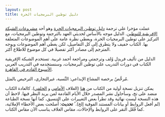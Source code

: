 ```yaml
---
layout: post
title: دليل توطين البرمجيات الحرة
---
```

عملت مؤخرا على ترجمة [دليل توطين البرمجيات الحرة](http://www.africanlocalisation.net/foss-localisation-manual) وهو أحد [مشروعات الشبكة الإفريقية للتوطين](http://www.africanlocalisation.net). الدليل موجه بالأساس لحديثي العهد بالترجمة وتوطين البرمجيات، مع التركيز على توطين البرمجيات الحرة، ويعطي نظرة عامة على أهم الموضوعات المتعلقة بها. الكتاب خفيف ولا يتطرق إلى كل التفاصيل، لكن يغطي أهم الموضوعات ويوجه المترجم إلى مصادر أكثر تفصيلا في كل موضوع للاطلاع أكثر.

الدليل من تأليف فريدِل وُلف وترجمتي ومراجعة أحمد غربية. تستخدم الشبكة الإفريقية الكتاب في دورات التدريب على توطين البرمجيات، وسنستخدمه في التدريب العربي [الأسبوع القادم في القاهرة](http://www.africanlocalisation.net/arabic-foss-localisation-training-egypt).

مُرخَّصٌ برخصة المشاع الإبداعي: النِّسبة، غيرالتجاري، الترخيص بالمثل.

يمكن تنزيل نسخة أولية من الكتاب من [هنا](http://khaledhosny.org/files/tmp/arabic-foss-l10n-manual.pdf) (الغلاف [الأمامي](http://khaledhosny.org/files/tmp/front_cover.pdf) و [الخلفي](http://khaledhosny.org/files/tmp/back_cover.pdf)). كالعادة الكتاب منضد على تخ، وسأحاول نشر المصدر خلال الأيام القادمة لمن يريد النظر فيها. لاحظ أن هذه النسخة ليست نهائية وقد تطرأ بعض التغييرات على التنسيق، كما أنها نسخة الطباعة (لم أفعل الروابط أو بيانات المستند الفوقية إلخ).
ُ
**تحديث**: أُصلحت بعض الأخطاء الإملائية، كما فُعّل النقر على الروابط والإحالات، مقاس الغلاف يناسب الآن مقاس الكتاب.
